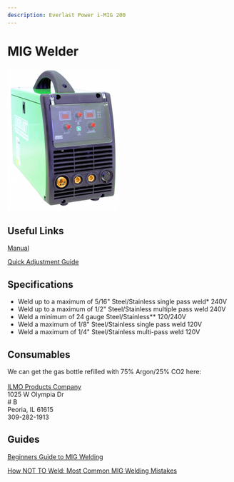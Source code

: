 ```yaml
---
description: Everlast Power i-MIG 200
---
```


# MIG Welder

![](<../.gitbook/assets/image (139).png>)

## Useful Links

[Manual](https://drive.google.com/file/d/1hVSEWdR\_c4G5G67je7SYSmlv4JCDpSMw/view?usp=sharing)

[Quick Adjustment Guide](https://drive.google.com/file/d/18Gtr1K74MjmGCXqpJdKfGpsiv-fv7k\_q/view?usp=sharing)

## Specifications

* Weld up to a maximum of 5/16"  Steel/Stainless single pass weld\* 240V
* Weld up to a maximum of 1/2"  Steel/Stainless multiple pass weld 240V
* Weld a minimum of 24 gauge Steel/Stainless\*\* 120/240V
* Weld a maximum of 1/8" Steel/Stainless single pass weld 120V
* Weld a maximum of 1/4"  Steel/Stainless multi-pass weld 120V

## Consumables

We can get the gas bottle refilled with 75% Argon/25% CO2 here:\
\
[ILMO Products Company ](https://goo.gl/maps/YxWouCqeBWZy4DWVA)\
1025 W Olympia Dr\
\# B\
&#x20;Peoria, IL 61615\
309-282-1913

## Guides

[Beginners Guide to MIG Welding](https://www.youtube.com/watch?v=QlmOb1tIJ4Y)

[How NOT TO Weld: Most Common MIG Welding Mistakes](https://www.youtube.com/watch?v=Xod-ByrxHg4\&t=329s)
